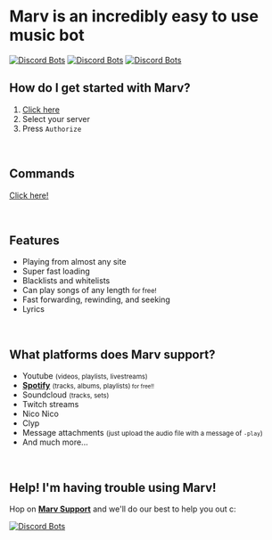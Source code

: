 # Marv is an incredibly easy to use music bot

[![Discord Bots](https://discordbots.org/api/widget/status/234395307759108106.png?noavatar=true)](https://discordbots.org/bot/234395307759108106?utm_source=widget) [![Discord Bots](https://discordbots.org/api/widget/servers/234395307759108106.png?noavatar=true)](https://discordbots.org/bot/234395307759108106?utm_source=widget) [![Discord Bots](https://discordbots.org/api/widget/upvotes/234395307759108106.png?noavatar=true)](https://discordbots.org/bot/234395307759108106?utm_source=widget)

## How do I get started with Marv?

1. [Click here](https://discordapp.com/oauth2/authorize?scope=bot&client_id=234395307759108106&permissions=3263552)
2. Select your server
3. Press `Authorize`

<br>

## Commands

[Click here!](./commands/)

<br>

## Features

- Playing from almost any site 
- Super fast loading
- Blacklists and whitelists
- Can play songs of any length <small>for free!</small>
- Fast forwarding, rewinding, and seeking
- Lyrics

<br>

## What platforms does Marv support?

- Youtube <small>(videos, playlists, livestreams)</small>
- [**Spotify**](./spotify) <small>(tracks, albums, playlists)<small> for free!!</small></small> 
- Soundcloud <small>(tracks, sets)</small>
- Twitch streams
- Nico Nico
- Clyp
- Message attachments <small>(just upload the audio file with a message of `-play`)</small>
- And much more...

<br>

## Help! I'm having trouble using Marv!

Hop on [**Marv Support**](https://discord.gg/WmDyx7C) and we'll do our best to help you out c:

[![Discord Bots](https://discordbots.org/api/widget/234395307759108106.png)](https://discordbots.org/bot/234395307759108106?utm_source=widget)
